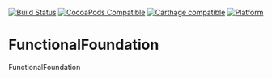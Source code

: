 [![Build Status](https://travis-ci.org/Functional-Swift/FunctionalFoundation.svg?branch=master)](https://travis-ci.org/Functional-Swift/FunctionalFoundation)
[![CocoaPods Compatible](https://img.shields.io/cocoapods/v/FunctionalFoundation.svg)](https://img.shields.io/cocoapods/v/FunctionalFoundation.svg)
[![Carthage compatible](https://img.shields.io/badge/Carthage-compatible-4BC51D.svg?style=flat)](https://github.com/Carthage/Carthage)
[![Platform](https://img.shields.io/cocoapods/p/FunctionalFoundation.svg?style=flat)](https://github.com/Functional-Swift/FunctionalFoundation)

# FunctionalFoundation
FunctionalFoundation
